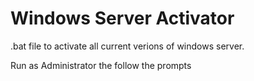 # Windows Server Activator

.bat file to activate all current verions of windows server.

Run as Administrator the follow the prompts
